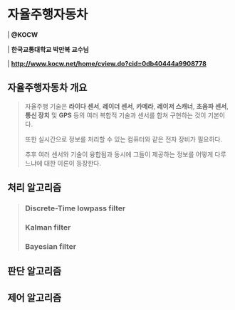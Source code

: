 # 자율주행자동차
| **@KOCW**

| **한국교통대학교 박만복 교수님**

| **http://www.kocw.net/home/cview.do?cid=0db40444a9908778**

## 자율주행자동차 개요
> 자율주행 기술은 **라이다 센서**, **레이더 센서**, **카메라**, **레이저 스캐너**, **초음파 센서**, **통신 장치** 및 **GPS** 등의 여러 복합적 기술과 센서를 합쳐 구현하는 것이 기본이다. 
> 
> 또한 실시간으로 정보를 처리할 수 있는 컴퓨터와 같은 전자 장비가 필요하다.
>
> 추후 여러 센서와 기술이 융합됨과 동시에 그들이 제공하는 정보를 어떻게 다루느냐에 대한 이론이 등장한다.

## 처리 알고리즘 
> ### Discrete-Time lowpass filter
> ### Kalman filter
> ### Bayesian filter

## 판단 알고리즘

## 제어 알고리즘 
